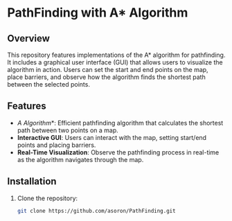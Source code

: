 # PathFinding with A* Algorithm

## Overview

This repository features implementations of the A* algorithm for pathfinding. It includes a graphical user interface (GUI) that allows users to visualize the algorithm in action. Users can set the start and end points on the map, place barriers, and observe how the algorithm finds the shortest path between the selected points.

## Features

- **A* Algorithm**: Efficient pathfinding algorithm that calculates the shortest path between two points on a map.
- **Interactive GUI**: Users can interact with the map, setting start/end points and placing barriers.
- **Real-Time Visualization**: Observe the pathfinding process in real-time as the algorithm navigates through the map.

## Installation

1. Clone the repository:
   ```bash
   git clone https://github.com/asoron/PathFinding.git

